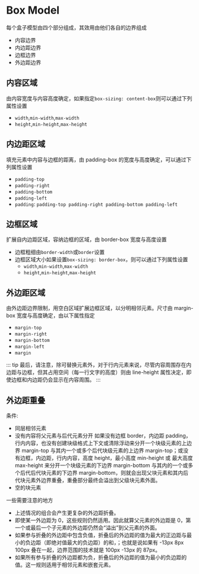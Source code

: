 # Box Model

每个盒子模型由四个部分组成，其效用由他们各自的边界组成

- 内容边界
- 内边距边界
- 边框边界
- 外边距边界

## 内容区域

由内容宽度与内容高度确定，如果指定`box-sizing: content-box`则可以通过下列属性设置

- `width`,`min-width`,`max-width`
- `height`,`min-height`,`max-height`

## 内边距区域

填充元素中内容与边框的距离，由 padding-box 的宽度与高度确定，可以通过下列属性设置

- `padding-top`
- `padding-right`
- `padding-bottom`
- `padding-left`
- `padding`: `padding-top padding-right padding-bottom padding-left`

## 边框区域

扩展自内边距区域，容纳边框的区域，由 border-box 宽度与高度设置

- 边框粗细由`border-width`或`border`设置
- 边框区域大小如果设置`box-sizing: border-box`，则可以通过下列属性设置
  - `width`,`min-width`,`max-width`
  - `height`,`min-height`,`max-height`

## 外边距区域

由外边距边界限制，用空白区域扩展边框区域，以分明相邻元素。尺寸由 margin-box 宽度与高度确定，由以下属性指定

- `margin-top`
- `margin-right`
- `margin-bottom`
- `margin-left`
- `margin`

::: tip
最后，请注意，除可替换元素外，对于行内元素来说，尽管内容周围存在内边距与边框，但其占用空间（每一行文字的高度）则由 line-height 属性决定，即使边框和内边距仍会显示在内容周围。
:::

## 外边距重叠

条件:

- 同层相邻元素
- 没有内容将父元素与后代元素分开
  如果没有边框 border，内边距 padding，行内内容，也没有创建块级格式上下文或清除浮动来分开一个块级元素的上边界 margin-top 与其内一个或多个后代块级元素的上边界 margin-top；或没有边框，内边距，行内内容，高度 height，最小高度 min-height 或 最大高度 max-height 来分开一个块级元素的下边界 margin-bottom 与其内的一个或多个后代后代块元素的下边界 margin-bottom，则就会出现父块元素和其内后代块元素外边界重叠，重叠部分最终会溢出到父级块元素外面。
- 空的块元素

一些需要注意的地方

- 上述情况的组合会产生更复杂的外边距折叠。
- 即使某一外边距为 0，这些规则仍然适用。因此就算父元素的外边距是 0，第一个或最后一个子元素的外边距仍然会“溢出”到父元素的外面。
- 如果参与折叠的外边距中包含负值，折叠后的外边距的值为最大的正边距与最小的负边距（即绝对值最大的负边距）的和，；也就是说如果有 -13px 8px 100px 叠在一起，边界范围的技术就是 100px -13px 的 87px。
- 如果所有参与折叠的外边距都为负，折叠后的外边距的值为最小的负边距的值。这一规则适用于相邻元素和嵌套元素。

